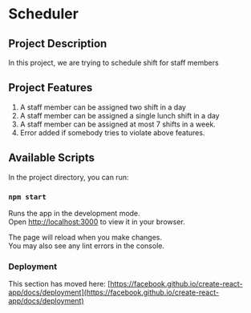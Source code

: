 # Scheduler

## Project Description

In this project, we are trying to schedule shift for staff members 

## Project Features

1. A staff member can be assigned two shift in a day
2. A staff member can be assigned a single lunch shift in a day
3. A staff member can be assigned at most 7 shifts in a week.
4. Error added if somebody tries to violate above features. 

## Available Scripts

In the project directory, you can run:

### `npm start`

Runs the app in the development mode.\
Open [http://localhost:3000](http://localhost:3000) to view it in your browser.

The page will reload when you make changes.\
You may also see any lint errors in the console.

### Deployment

This section has moved here: [https://facebook.github.io/create-react-app/docs/deployment](https://facebook.github.io/create-react-app/docs/deployment)
